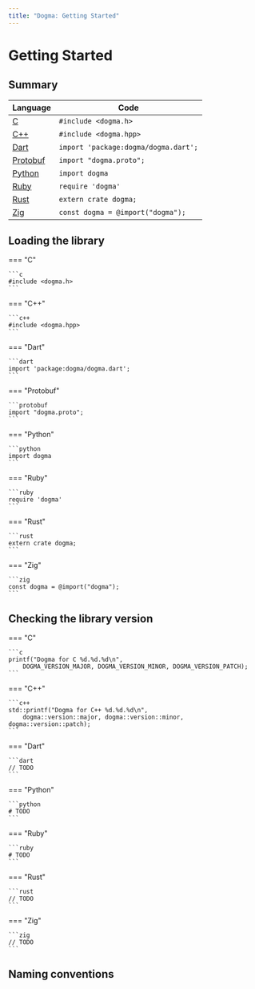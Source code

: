 ```yaml
---
title: "Dogma: Getting Started"
---
```


# Getting Started

## Summary

Language        | Code
:---------------| --------------------------------------------------------------
[C]             | `#include <dogma.h>`
[C++]           | `#include <dogma.hpp>`
[Dart]          | `import 'package:dogma/dogma.dart';`
[Protobuf]      | `import "dogma.proto";`
[Python]        | `import dogma`
[Ruby]          | `require 'dogma'`
[Rust]          | `extern crate dogma;`
[Zig]           | `const dogma = @import("dogma");`

[C]:        https://github.com/dogmatists/dogma.c
[C++]:      https://github.com/dogmatists/dogma.cpp
[Dart]:     https://github.com/dogmatists/dogma.dart
[Protobuf]: https://github.com/dogmatists/dogma.pb
[Python]:   https://github.com/dogmatists/dogma.py
[Ruby]:     https://github.com/dogmatists/dogma.rb
[Rust]:     https://github.com/dogmatists/dogma.rs
[Zig]:      https://github.com/dogmatists/dogma.zig

## Loading the library

=== "C"

    ```c
    #include <dogma.h>
    ```

=== "C++"

    ```c++
    #include <dogma.hpp>
    ```

=== "Dart"

    ```dart
    import 'package:dogma/dogma.dart';
    ```

=== "Protobuf"

    ```protobuf
    import "dogma.proto";
    ```

=== "Python"

    ```python
    import dogma
    ```

=== "Ruby"

    ```ruby
    require 'dogma'
    ```

=== "Rust"

    ```rust
    extern crate dogma;
    ```

=== "Zig"

    ```zig
    const dogma = @import("dogma");
    ```

## Checking the library version

=== "C"

    ```c
    printf("Dogma for C %d.%d.%d\n",
        DOGMA_VERSION_MAJOR, DOGMA_VERSION_MINOR, DOGMA_VERSION_PATCH);
    ```

=== "C++"

    ```c++
    std::printf("Dogma for C++ %d.%d.%d\n",
        dogma::version::major, dogma::version::minor, dogma::version::patch);
    ```

=== "Dart"

    ```dart
    // TODO
    ```

=== "Python"

    ```python
    # TODO
    ```

=== "Ruby"

    ```ruby
    # TODO
    ```

=== "Rust"

    ```rust
    // TODO
    ```

=== "Zig"

    ```zig
    // TODO
    ```

## Naming conventions
